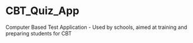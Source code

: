 # CBT_Quiz_App
Computer Based Test Application - Used by schools, aimed at training and preparing students for CBT
